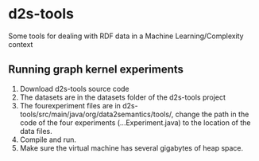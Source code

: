 d2s-tools
=========

Some tools for dealing with RDF data in a Machine Learning/Complexity context

## Running graph kernel experiments

1. Download  d2s-tools source code
2. The datasets are in the datasets folder of the d2s-tools project
3. The fourexperiment files are in d2s-tools/src/main/java/org/data2semantics/tools/, change the path in the code of the four experiments (...Experiment.java) to the location of the data files.
4. Compile and run.
5. Make sure the virtual machine has several gigabytes of heap space.

